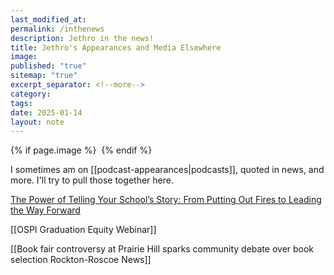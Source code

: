 ```yaml
---
last_modified_at: 
permalink: /inthenews
description: Jethro in the news!
title: Jethro's Appearances and Media Elsewhere
image: 
published: "true"
sitemap: "true"
excerpt_separator: <!--more-->
category: 
tags: 
date: 2025-01-14
layout: note
---
```



{% if page.image %} <img src="{{ page.image }}" alt=""> {% endif %}

I sometimes am on [[podcast-appearances|podcasts]], quoted in news, and more. I'll try to pull those together here. 

[The Power of Telling Your School’s Story: From Putting Out Fires to Leading the Way Forward](https://rhodesbranding.com/the-power-of-telling-your-schools-story-from-putting-out-fires-to-leading-the-way-forward/)

[[OSPI Graduation Equity Webinar]]

[[Book fair controversy at Prairie Hill sparks community debate over book selection Rockton-Roscoe News]]



